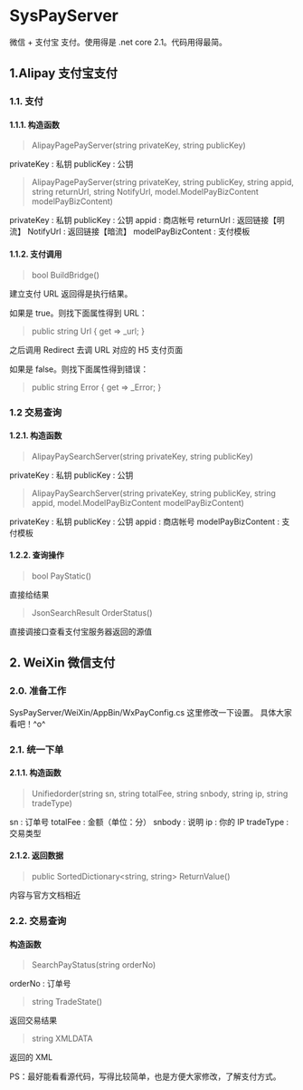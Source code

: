 # SysPayServer
微信 + 支付宝 支付。使用得是 .net core 2.1。代码用得最简。

## 1.Alipay 支付宝支付
### 1.1. 支付
#### 1.1.1. 构造函数
> AlipayPagePayServer(string privateKey, string publicKey)

privateKey : 私钥
publicKey  : 公钥

> AlipayPagePayServer(string privateKey, string publicKey, string appid, string returnUrl, string NotifyUrl, model.ModelPayBizContent modelPayBizContent)

privateKey : 私钥
publicKey  : 公钥
appid      : 商店帐号
returnUrl  : 返回链接【明流】
NotifyUrl  : 返回链接【暗流】
modelPayBizContent   :  支付模板

#### 1.1.2. 支付调用
> bool BuildBridge()

建立支付 URL
返回得是执行结果。

如果是 true。则找下面属性得到 URL：

> public string Url { get => _url; }

之后调用 Redirect 去调 URL 对应的 H5 支付页面

如果是 false。则找下面属性得到错误：

> public string Error { get => _Error; }


### 1.2 交易查询
#### 1.2.1. 构造函数
> AlipayPaySearchServer(string privateKey, string publicKey)

privateKey : 私钥
publicKey  : 公钥

> AlipayPaySearchServer(string privateKey, string publicKey, string appid, model.ModelPayBizContent modelPayBizContent)

privateKey : 私钥
publicKey  : 公钥
appid      : 商店帐号
modelPayBizContent   :  支付模板

#### 1.2.2. 查询操作
> bool PayStatic()

直接给结果

> JsonSearchResult OrderStatus()

直接调接口查看支付宝服务器返回的源值



## 2. WeiXin 微信支付
### 2.0. 准备工作
SysPayServer/WeiXin/AppBin/WxPayConfig.cs 这里修改一下设置。
具体大家看吧！^o^

### 2.1. 统一下单
#### 2.1.1. 构造函数
> Unifiedorder(string sn, string totalFee, string snbody, string ip, string tradeType)

sn        : 订单号
totalFee  : 金额（单位：分）
snbody    : 说明
ip        : 你的 IP
tradeType : 交易类型

#### 2.1.2. 返回数据
> public SortedDictionary<string, string> ReturnValue()

内容与官方文档相近

### 2.2. 交易查询
#### 构造函数
> SearchPayStatus(string orderNo)

orderNo   : 订单号

> string TradeState()

返回交易结果

> string XMLDATA

返回的 XML


PS：最好能看看源代码，写得比较简单，也是方便大家修改，了解支付方式。
